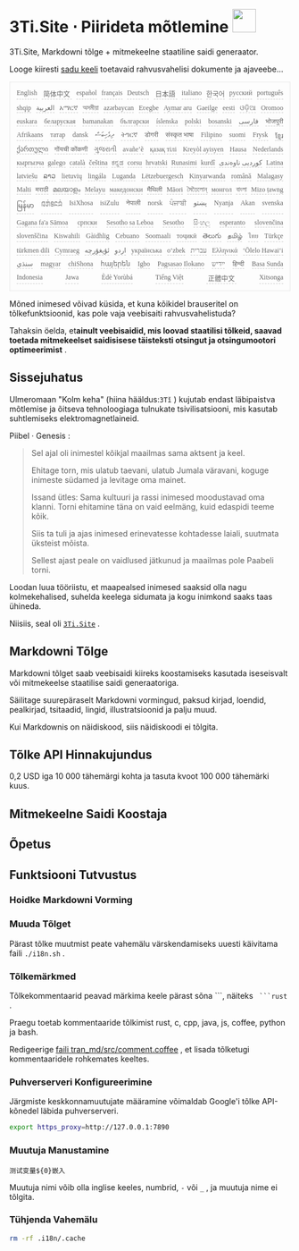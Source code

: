 <h1 style="justify-content:space-between">3Ti.Site ⋅ Piirideta mõtlemine <img src="//i-01.eu.org/3Ti/logo.svg" style="user-select:none;margin-top:-1px;width:42px"></h1>

3Ti.Site, Markdowni tõlge + mitmekeelne staatiline saidi generaator.

Looge kiiresti [sadu keeli](https://github.com/i18n-site/node/blob/main/lang/src/index.js) toetavaid rahvusvahelisi dokumente ja ajaveebe...

<pre class="langli" style="display:flex;flex-wrap:wrap;background:transparent;border:1px solid #eee;font-size:12px;box-shadow:0 0 3px inset #eee;padding:12px 5px 4px 12px;justify-content:space-between;"><style>pre.langli i{font-weight:300;font-family:s;margin-right:7px;margin-bottom:8px;font-style:normal;color:#666;border-bottom:1px dashed #ccc;}</style><i>English</i><i> 简体中文 </i><i>español</i><i>français</i><i>Deutsch</i><i> 日本語 </i><i>italiano</i><i>한국어</i><i>русский</i><i>português</i><i>shqip</i><i>‫العربية‬</i><i>አማርኛ</i><i>অসমীয়া</i><i>azərbaycan</i><i>Eʋegbe</i><i>Aymar aru</i><i>Gaeilge</i><i>eesti</i><i>ଓଡ଼ିଆ</i><i>Oromoo</i><i>euskara</i><i>беларуская</i><i>bamanakan</i><i>български</i><i>íslenska</i><i>polski</i><i>bosanski</i><i>‫فارسی‬</i><i>भोजपुरी</i><i>Afrikaans</i><i>татар</i><i>dansk</i><i>‫ދިވެހިބަސް‬</i><i>ትግርኛ</i><i>डोगरी</i><i>संस्कृत भाषा</i><i>Filipino</i><i>suomi</i><i>Frysk</i><i>ខ្មែរ</i><i>ქართული</i><i>गोंयची कोंकणी</i><i>ગુજરાતી</i><i>avañe’ẽ</i><i>қазақ тілі</i><i>Kreyòl ayisyen</i><i>Hausa</i><i>Nederlands</i><i>кыргызча</i><i>galego</i><i>català</i><i>čeština</i><i>ಕನ್ನಡ</i><i>corsu</i><i>hrvatski</i><i>Runasimi</i><i>kurdî</i><i>‫کوردیی ناوەندی‬</i><i>Latina</i><i>latviešu</i><i>ລາວ</i><i>lietuvių</i><i>lingála</i><i>Luganda</i><i>Lëtzebuergesch</i><i>Kinyarwanda</i><i>română</i><i>Malagasy</i><i>Malti</i><i>मराठी</i><i>മലയാളം</i><i>Melayu</i><i>македонски</i><i>मैथिली</i><i>Māori</i><i>মৈতৈলোন্</i><i>монгол</i><i>বাংলা</i><i>Mizo ṭawng</i><i>မြန်မာ</i><i>𞄀𞄄𞄰𞄩𞄍𞄜𞄰</i><i>IsiXhosa</i><i>isiZulu</i><i>नेपाली</i><i>norsk</i><i>ਪੰਜਾਬੀ</i><i>‫پښتو‬</i><i>Nyanja</i><i>Akan</i><i>svenska</i><i>Gagana fa'a Sāmoa</i><i>српски</i><i>Sesotho sa Leboa</i><i>Sesotho</i><i>සිංහල</i><i>esperanto</i><i>slovenčina</i><i>slovenščina</i><i>Kiswahili</i><i>Gàidhlig</i><i>Cebuano</i><i>Soomaali</i><i>тоҷикӣ</i><i>తెలుగు</i><i>தமிழ்</i><i>ไทย</i><i>Türkçe</i><i>türkmen dili</i><i>Cymraeg</i><i>‫ئۇيغۇرچە‬</i><i>‫اردو‬</i><i>українська</i><i>o‘zbek</i><i>‫עברית‬</i><i>Ελληνικά</i><i>ʻŌlelo Hawaiʻi</i><i>‫سنڌي‬</i><i>magyar</i><i>chiShona</i><i>հայերեն</i><i>Igbo</i><i>Pagsasao Ilokano</i><i>‫ייִדיש‬</i><i>हिन्दी</i><i>Basa Sunda</i><i>Indonesia</i><i>Jawa</i><i>Èdè Yorùbá</i><i>Tiếng Việt</i><i> 正體中文 </i><i>Xitsonga</i></pre>

Mõned inimesed võivad küsida, et kuna kõikidel brauseritel on tõlkefunktsioonid, kas pole vaja veebisaiti rahvusvahelistuda?

Tahaksin öelda, et**ainult veebisaidid, mis loovad staatilisi tõlkeid, saavad toetada mitmekeelset saidisisese täisteksti otsingut ja otsingumootori optimeerimist** .

## Sissejuhatus

Ulmeromaan &quot;Kolm keha&quot; (hiina hääldus:`3Tǐ` ) kujutab endast läbipaistva mõtlemise ja õitseva tehnoloogiaga tulnukate tsivilisatsiooni, mis kasutab suhtlemiseks elektromagnetlaineid.

Piibel · Genesis :

> Sel ajal oli inimestel kõikjal maailmas sama aktsent ja keel.
>
> Ehitage torn, mis ulatub taevani, ulatub Jumala väravani, koguge inimeste südamed ja levitage oma mainet.
>
> Issand ütles: Sama kultuuri ja rassi inimesed moodustavad oma klanni. Torni ehitamine täna on vaid eelmäng, kuid edaspidi teeme kõik.
>
> Siis ta tuli ja ajas inimesed erinevatesse kohtadesse laiali, suutmata üksteist mõista.
>
> Sellest ajast peale on vaidlused jätkunud ja maailmas pole Paabeli torni.

Loodan luua tööriistu, et maapealsed inimesed saaksid olla nagu kolmekehalised, suhelda keelega sidumata ja kogu inimkond saaks taas ühineda.

Niisiis, seal oli [`3Ti.Site`](//3Ti.Site) .

## Markdowni Tõlge

Markdowni tõlget saab veebisaidi kiireks koostamiseks kasutada iseseisvalt või mitmekeelse staatilise saidi generaatoriga.

Säilitage suurepäraselt Markdowni vormingud, paksud kirjad, loendid, pealkirjad, tsitaadid, lingid, illustratsioonid ja palju muud.

Kui Markdownis on näidiskood, siis näidiskoodi ei tõlgita.

## Tõlke API Hinnakujundus

0,2 USD iga 10 000 tähemärgi kohta ja tasuta kvoot 100 000 tähemärki kuus.

## Mitmekeelne Saidi Koostaja

## Õpetus

## Funktsiooni Tutvustus

### Hoidke Markdowni Vorming

### Muuda Tõlget

Pärast tõlke muutmist peate vahemälu värskendamiseks uuesti käivitama faili `./i18n.sh` .

### Tõlkemärkmed

Tõlkekommentaarid peavad märkima keele pärast sõna \```, näiteks ` ```rust` .

Praegu toetab kommentaaride tõlkimist rust, c, cpp, java, js, coffee, python ja bash.

Redigeerige [faili tran_md/src/comment.coffee](https://github.com/i18n-site/node/blob/main/tran_md/src/comment.coffee) , et lisada tõlketugi kommentaaridele rohkemates keeltes.

### Puhverserveri Konfigureerimine

Järgmiste keskkonnamuutujate määramine võimaldab Google'i tõlke API-kõnedel läbida puhverserveri.

```bash
export https_proxy=http://127.0.0.1:7890
```

### Muutuja Manustamine

```
测试变量${0}嵌入
```

Muutuja nimi võib olla inglise keeles, numbrid, `-` või `_` , ja muutuja nime ei tõlgita.

### Tühjenda Vahemälu

```bash
rm -rf .i18n/.cache
```
